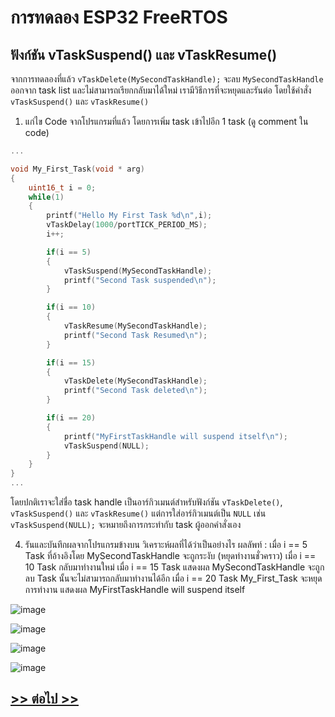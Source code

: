 # การทดลอง ESP32 FreeRTOS 
##  ฟังก์ชัน vTaskSuspend() และ vTaskResume()

จากการทดลองที่แล้ว `vTaskDelete(MySecondTaskHandle);` จะลบ `MySecondTaskHandle` ออกจาก task  list และไม่สามารถเรียกกลับมาได้ใหม่ เรามีวิธีการที่จะหยุดและรันต่อ โดยใช้คำสั่ง `vTaskSuspend()` และ `vTaskResume()`

1. แก่ไข Code จากโปรแกรมที่แล้ว โดยการเพิ่ม task เข้าไปอีก 1 task (ดู comment ใน code)

```c
...

void My_First_Task(void * arg)
{
	uint16_t i = 0;
	while(1)
	{
		printf("Hello My First Task %d\n",i);
		vTaskDelay(1000/portTICK_PERIOD_MS);
		i++;

		if(i == 5)
		{
			vTaskSuspend(MySecondTaskHandle);
			printf("Second Task suspended\n");
		}

		if(i == 10)
		{
			vTaskResume(MySecondTaskHandle);
			printf("Second Task Resumed\n");
		}

		if(i == 15)
		{
			vTaskDelete(MySecondTaskHandle);
			printf("Second Task deleted\n");
		}

		if(i == 20)
		{
			printf("MyFirstTaskHandle will suspend itself\n");
			vTaskSuspend(NULL);
		}
	}
}
...
```
โดยปกติเราจะใส่ชื่อ task handle เป็นอาร์กิวเมนต์สำหรับฟังก์ชัน `vTaskDelete()`, `vTaskSuspend()` และ `vTaskResume()`  แต่การใส่อาร์กิวเมนต์เป็น `NULL` เช่น  `vTaskSuspend(NULL);` จะหมายถึงการกระทำกับ task ผู้ออกคำสั่งเอง 

4. รันและบันทึกผลจากโปรแกรมข้างบน วิเคราะห์ผลที่ได้ว่าเป็นอย่างไร
ผลลัพท์ : เมื่อ i == 5 Task ที่อ้างอิงโดย MySecondTaskHandle จะถูกระงับ (หยุดทำงานชั่วคราว)
เมื่อ i == 10 Task กลับมาทำงานใหม่
เมื่อ i == 15 Task แสดงผล MySecondTaskHandle จะถูกลบ Task นั้นจะไม่สามารถกลับมาทำงานได้อีก
เมื่อ i == 20 Task My_First_Task จะหยุดการทำงาน แสดงผล MyFirstTaskHandle will suspend itself

![image](https://github.com/user-attachments/assets/9ed9e4a3-9d4d-47f9-83fd-9630b6c95434)



![image](https://github.com/user-attachments/assets/3a3c93b9-6e04-4963-ae52-170a4e477fd6)



![image](https://github.com/user-attachments/assets/56f1e8e7-0615-4112-aa2d-56b529e9bc23)



![image](https://github.com/user-attachments/assets/dca61105-e426-423d-95a4-88d45961439f)




## [>> ต่อไป >>](./ESP32-FreeRTOS-Labsheet-6.md) 
